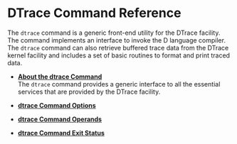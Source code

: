 
# DTrace Command Reference

The `dtrace` command is a generic front-end utility for the DTrace facility. The command implements an interface to invoke the D language compiler. The `dtrace` command can also retrieve buffered trace data from the DTrace kernel facility and includes a set of basic routines to format and print traced data.

-   **[About the dtrace Command](../reference/dtrace_command_desc.md)**  
The `dtrace` command provides a generic interface to all the essential services that are provided by the DTrace facility.
-   **[dtrace Command Options](../reference/dtrace_command_options.md)**  

-   **[dtrace Command Operands](../reference/dtrace_command_operands.md)**  

-   **[dtrace Command Exit Status](../reference/dtrace_command_exit_status.md)**  


